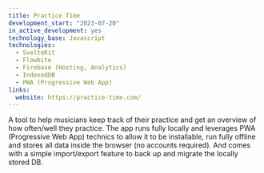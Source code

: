 ```yaml
---
title: Practice Time
development_start: "2023-07-20"
in_active_development: yes
technology_base: Javascript
technologies:
  - SvelteKit
  - Flowbite
  - Firebase (Hosting, Analytics)
  - IndexedDB
  - PWA (Progressive Web App)
links:
  website: https://practice-time.com/
---
```


A tool to help musicians keep track of their practice and get an overview of how often/well
they practice. The app runs fully locally and leverages PWA (Progressive Web App) technics
to allow it to be installable, run fully offline and stores all data inside the browser (no
accounts required). And comes with a simple import/export feature to back up and migrate the
locally stored DB.
